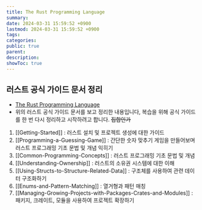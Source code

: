 ```yaml
---
title: The Rust Programming Language
summary: 
date: 2024-03-31 15:59:52 +0900
lastmod: 2024-03-31 15:59:52 +0900
tags: 
categories: 
public: true
parent: 
description: 
showToc: true
---
```



## 러스트 공식 가이드 문서 정리

- [The Rust Programming Language](https://doc.rust-lang.org/book/)
- 위의 러스트 공식 가이드 문서를 보고 정리한 내용입니다, 복습을 위해 공식 가이드를 한 번 다시 정리하고 시작하려고 합니다. ~~집합인가~~


 01. [[Getting-Started]] : 러스트 설치 및 프로젝트 생성에 대한 가이드
 02. [[Programming-a-Guessing-Game]] : 간단한 숫자 맞추기 게임을 만들어보며 러스트 프로그래밍 기초 문법 및 개념 익히기
 03. [[Common-Programming-Concepts]] : 러스트 프로그래밍 기초 문법 및 개념
 04. [[Understanding-Ownership]] : 러스트의 소유권 시스템에 대한 이해
 05. [[Using-Structs-to-Structure-Related-Data]] : 구조체를 사용하여 관련 데이터 구조화하기
 06. [[Enums-and-Pattern-Matching]] : 열거형과 패턴 매칭
 07. [[Managing-Growing-Projects-with-Packages-Crates-and-Modules]] : 패키지, 크레이트, 모듈을 사용하여 프로젝트 확장하기




